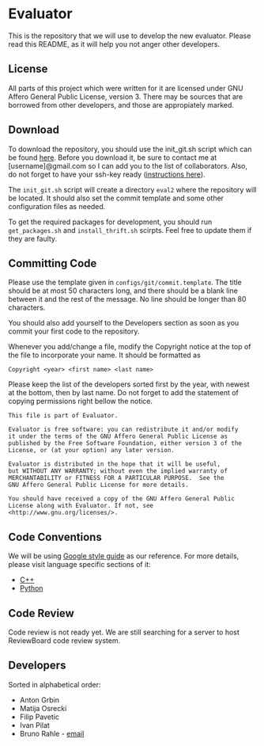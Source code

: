 Evaluator
=========

This is the repository that we will use to develop the new evaluator.
Please read this README, as it will help you not anger other developers.


License
-------

All parts of this project which were written for it are licensed under GNU
Affero General Public License, version 3. There may be sources that are
borrowed from other developers, and those are appropiately marked.


Download
--------

To download the repository, you should use the init_git.sh script which can be
found [here](https://github.com/brahle/eval2/tree/master/scripts/init_git.sh).
Before you download it, be sure to contact me at [username]@gmail.com so I can
add you to the list of collaborators. Also, do not forget to have your ssh-key
ready ([instructions here](http://help.github.com/linux-key-setup/)).

The `init_git.sh` script will create a directory `eval2` where the repository
will be located. It should also set the commit template and some other
configuration files as needed.

To get the required packages for development, you should run `get_packages.sh`
and `install_thrift.sh` scirpts. Feel free to update them if they are faulty.


Committing Code
---------------

Please use the template given in `configs/git/commit.template`. The title
should be at most 50 characters long, and there should be a blank line between
it and the rest of the message. No line should be longer than 80 characters.

You should also add yourself to the Developers section as soon as you commit
your first code to the repository.

Whenever you add/change a file, modify the Copyright notice at the top of the
file to incorporate your name. It should be formatted as

    Copyright <year> <first name> <last name>

Please keep the list of the developers sorted first by the year, with newest at
the bottom, then by last name. Do not forget to add the statement of copying
permissions right bellow the notice.

    This file is part of Evaluator.

    Evaluator is free software: you can redistribute it and/or modify
    it under the terms of the GNU Affero General Public License as
    published by the Free Software Foundation, either version 3 of the
    License, or (at your option) any later version.

    Evaluator is distributed in the hope that it will be useful,
    but WITHOUT ANY WARRANTY; without even the implied warranty of
    MERCHANTABILITY or FITNESS FOR A PARTICULAR PURPOSE.  See the
    GNU Affero General Public License for more details.

    You should have received a copy of the GNU Affero General Public
    License along with Evaluator. If not, see
    <http://www.gnu.org/licenses/>.


Code Conventions
----------------

We will be using
[Google style guide](http://code.google.com/p/google-styleguide/) as our
reference. For more details, please visit language specific sections of it:

* [C++](http://google-styleguide.googlecode.com/svn/trunk/cppguide.xml)
* [Python](http://google-styleguide.googlecode.com/svn/trunk/pyguide.html)


Code Review
-----------

Code review is not ready yet. We are still searching for a server to host
ReviewBoard code review system.


Developers
----------

Sorted in alphabetical order:

* Anton Grbin
* Matija Osrecki
* Filip Pavetic
* Ivan Pilat
* Bruno Rahle - [email](mailto:brahle+eval2@gmail.com)
